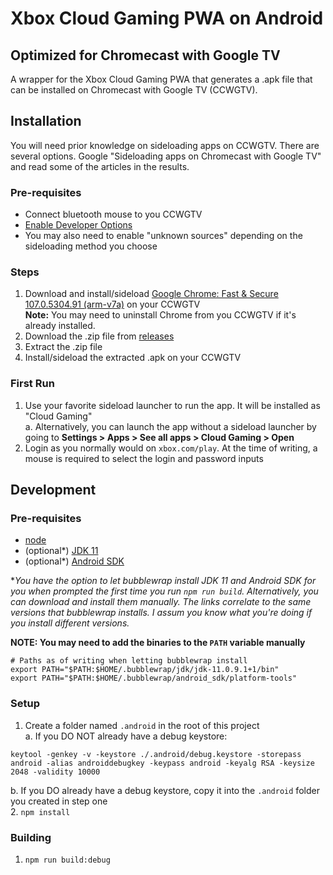 # Xbox Cloud Gaming PWA on Android
## Optimized for Chromecast with Google TV
A wrapper for the Xbox Cloud Gaming PWA that generates a .apk file that can be installed on Chromecast with Google TV (CCWGTV).

## Installation
You will need prior knowledge on sideloading apps on CCWGTV. There are several options. Google "Sideloading apps on Chromecast with Google TV" and read some of the articles in the results.

### Pre-requisites
- Connect bluetooth mouse to you CCWGTV
- [Enable Developer Options](https://developers.google.com/cast/docs/android_tv_receiver/debugging#setting_up_for_development)
- You may also need to enable "unknown sources" depending on the sideloading method you choose

### Steps
1. Download and install/sideload [Google Chrome: Fast & Secure 107.0.5304.91 (arm-v7a)](https://www.apkmirror.com/apk/google-inc/chrome/chrome-107-0-5304-91-release/google-chrome-fast-secure-107-0-5304-91-5-android-apk-download/download/?key=e27e2cd57d80b879bc4be28ee3c9785f129bfa05&forcebaseapk=true) on your CCWGTV  
  **Note:** You may need to uninstall Chrome from you CCWGTV if it's already installed.
1. Download the .zip file from [releases](https://github.com/djbreen7/xbox-cloud-gaming-android/releases/tag/0.1.0)
1. Extract the .zip file
1. Install/sideload the extracted .apk on your CCWGTV

### First Run
1. Use your favorite sideload launcher to run the app. It will be installed as "Cloud Gaming"  
  a. Alternatively, you can launch the app without a sideload launcher by going to **Settings > Apps > See all apps > Cloud Gaming > Open**
1. Login as you normally would on `xbox.com/play`. At the time of writing, a mouse is required to select the login and password inputs
  
## Development

### Pre-requisites
- [node](https://nodejs.org/en/)
- (optional*) [JDK 11](https://github.com/AdoptOpenJDK/openjdk11-binaries/releases/)
- (optional*) [Android SDK](https://developer.android.com/about/versions/11/setup-sdk#get-sdk)

*_You have the option to let bubblewrap install JDK 11 and Android SDK for you when prompted the first time you run `npm run build`. Alternatively, you can download and install them manually. The links correlate to the same versions that bubblewrap installs. I assum you know what you're doing if you install different versions._


**NOTE: You may need to add the binaries to the `PATH` variable manually**
```shell
# Paths as of writing when letting bubblewrap install
export PATH="$PATH:$HOME/.bubblewrap/jdk/jdk-11.0.9.1+1/bin"
export PATH="$PATH:$HOME/.bubblewrap/android_sdk/platform-tools"
```

### Setup
1. Create a folder named `.android` in the root of this project  
  a. If you DO NOT already have a debug keystore:  
```shell
keytool -genkey -v -keystore ./.android/debug.keystore -storepass android -alias androiddebugkey -keypass android -keyalg RSA -keysize 2048 -validity 10000
```  
  b. If you DO already have a debug keystore, copy it into the `.android` folder you created in step one  
2. `npm install`

### Building
1. `npm run build:debug`



